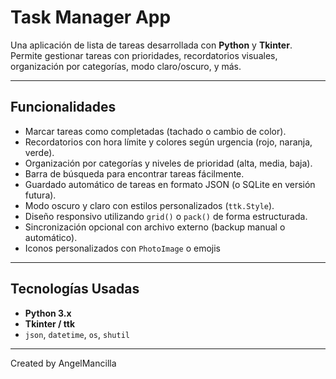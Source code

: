# Task Manager App

Una aplicación de lista de tareas desarrollada con **Python** y **Tkinter**. Permite gestionar tareas con prioridades, recordatorios visuales, organización por categorías, modo claro/oscuro, y más.

---

## Funcionalidades

- Marcar tareas como completadas (tachado o cambio de color).
- Recordatorios con hora límite y colores según urgencia (rojo, naranja, verde).
- Organización por categorías y niveles de prioridad (alta, media, baja).
- Barra de búsqueda para encontrar tareas fácilmente.
- Guardado automático de tareas en formato JSON (o SQLite en versión futura).
- Modo oscuro y claro con estilos personalizados (`ttk.Style`).
- Diseño responsivo utilizando `grid()` o `pack()` de forma estructurada.
- Sincronización opcional con archivo externo (backup manual o automático).
- Iconos personalizados con `PhotoImage` o emojis

---

## Tecnologías Usadas

- **Python 3.x**
- **Tkinter / ttk**
- `json`, `datetime`, `os`, `shutil`

---

Created by AngelMancilla 


